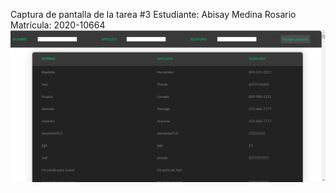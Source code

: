 Captura de pantalla de la tarea #3
Estudiante: Abisay Medina Rosario
Matrícula: 2020-10664
![Captura de Pantalla](Captura.PNG)